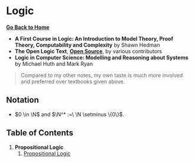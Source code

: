# Logic

[**Go Back to Home**](../../README.md)

* **A First Course in Logic: An Introduction to Model Theory, Proof Theory, Computability and Complexity** by Shawn Hedman
* **The Open Logic Text**, [**Open Source**](https://github.com/OpenLogicProject/OpenLogic), by various contributors
* **Logic in Computer Science: Modelling and Reasoning about Systems** by Michael Huth and Mark Ryan

> Compared to my other notes, my own taste is much more involved and preferred over textbooks given above.

## Notation

* $0 \in \N$ and $\N^* :=\ \N \setminus \{0\}$.

## Table of Contents

1. **Propositional Logic**
    1. [Propositional Logic](./propositional-logic/01-syntax-and-semantics.md)

